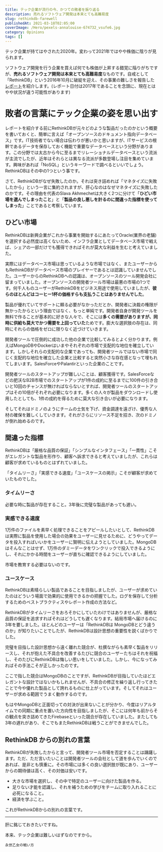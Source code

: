 ```yaml
---
title: テック企業が流行の今、かつての敗者を振り返る
description: 売れるソフトウェア開発は本来とても高難易度
slug: rethinkdb-farewell
publishedAt: 2021-03-18T02:05:00
coverImage: /Hero/pexels-annalouise-674732_vsufe6.jpg
category: Opinions
tags: []
---
```


テック企業が持てはやされた2020年。変わって2021年ではやや株価に陰りが見られます。

ソフトウェア開発を行う企業を買えば何でも株価が上昇する錯覚に陥りがちですが、**売れるソフトウェア開発は本来とても高難易度**なものです。自戒として「RethinkDB」という2016年10月に破綻を迎え、その事業の難しさを報告した[レポート](https://www.defmacro.org/2017/01/18/why-rethinkdb-failed.html)を紹介します。(レポート日付は2017年であることを念頭に、現在とはやや状況が違う可能性があります)

# 敗者の言葉にテック企業の姿を思い出す

レポートを紹介する前にRethinkDBが元々どのような製品だったのかという概要を書いておくと、簡単に言えば「オープンソースのドキュメント指向データベース」です。IT技術者でない場合は伝わりが悪いかと思いますが、ITサービスの根幹であるデータを保存しておく機能で重要なデータベースという分野があります。この分野では太古から今に至るまでリレーショナルデータベースという流派が主流でしたが、近年はそれらとは異なる流派が多数登場し注目を集めています。興味があれば「NoSQL」というキーワードで調べるといいでしょう。RethinkDBはその中の1つという事です。

さて、RethinkDBがなぜ失敗したのか。それは突き詰めれば「マネタイズに失敗したから」という一言に集約されますが、肝心なのはなぜマネタイズに失敗したのかです。その理由を代表のSlava Akhmechetは大きく2つに分けて「**ひどい市場を選んでしまったこと**」と「**製品の良し悪しを計るのに間違った指標を使ってしまった**」ことであると考察しています。

## ひどい市場

RethinkDBは新興企業がこれから事業を開始するにあたってOracle(業界の老舗)を選択する必然度は高くないため、インフラ企業としてデータベース市場で戦えば、シェアの一部だけでも獲得できればそれが莫大な利益を生むと考えていました。

実際にはデータベース市場は思っているような市場ではなく、またユーザーからもRethinkDBがデータベース市場のプレイヤーであるとは認識していませんでした。ユーザーからのRethinkDBへの認識は、オープンソースのツール開発会社に留まっていました。オープンソースの開発者ツール市場は最悪の市場の1つです。何千人ものユーザーがRethinkDBをビジネス用途で使用していましたが、**彼らのほとんどはコーヒー1杯の価格すらも支払うことはありませんでした**。

製品が優れていてサポートに頼る必要がなかっただとか、開発者に決裁の権限が無かったからという理由ではなく、もっと単純です。開発者自身が開発ツールを無料で作ることが基本的に好きな人々で、そこには**多くの需要がありますが、同時に供給も莫大でかつ需要を上回っていた**ためです。膨大な選択肢の存在は、同時にそれらの価格をゼロに限りなく近づけていきます。

開発者ツールで圧倒的に成功した他の企業で比較してみるとよく分かります。例えばMongoDBやDockerはいまやそれぞれの市場で支配的な地位を確立しています。しかしそれらの支配的な企業であっても、開発者ツールではない市場で同じく支配的な地位を確立した企業と比較すると突然小さな存在感となって埋もれてしまいます。SalesForceやPalantirといった企業のことです。

開発者ツールのスタートアップが難しいことは、顧客獲得です。SalesForceなどの肥沃なB2B市場でのスタートアップが1件の成約に至るまでに100件の引き合いと10回のチャンスが無ければならないとすれば、開発者ツールのスタートアップはその10倍がそれぞれ必要になります。多くの人々が製品をダウンロードし使用したとしても、1件の成約を得るために莫大な引き合いが必要になります。

そしてそれはドミノのようにチームの士気を下げ、資金調達を遠ざけ、優秀な人材の確保を難しくしていきます。それがさらにリソース不足を招き、次のドミノが倒れ始めるのです。

## 間違った指標

RethinkDBは「厳格な品質の保証」「シンプルなインタフェース」「一貫性」こそがエレガントな製品を形作り、顧客へ訴求できると考えていましたが、これらは顧客が求めているものとはずれていました。

「タイムリーさ」「実感できる速度」「ユースケースの掲示」こそが顧客が求めていたものでした。

### タイムリーさ

必要な時に製品が存在すること。3年後に完璧な製品があっても遅い。

### 実感できる速度

1万件のファイルを素早く処理できることをアピールしたいとして、RethinkDBは実際に製品を使用した場合の効果をユーザーに見せるために、どうやってデータを投入すればいいかをユーザーに賢明に伝えようとしていました。MongoDBはそんなことはせず、1万件のダミーデータをワンクリックで投入できるようにし、それにかかる時間をユーザーが直ちに確認できるようにしていました。

市場を教育する必要はないのです。

### ユースケース

RethinkDBは素晴らしい製品であることを目指しましたが、ユーザーが求めていたのはどういう場面で効果的に使用できるかの把握でした。ログを保存して分析するためのベストプラクティスやレポート作成の方法など。

RethinkDBがタイムリーさをおろそかにしていたわけではありませんが、厳格な品質の保証を追求すればそれはどうしても遅くなります。結局市場へ届けるのに3年を要しました。ほとんどのユーザーは「RethinkDBは MongoDBとどう違うのか」が知りたいことでしたが、RethinkDBは設計思想の重要性を説くばかりでした。

完璧を目指した設計思想から遠く離れた競合が、杜撰ながらも素早く製品をリリースし、それが抱えた不具合を改善するたびに競合のユーザーたちはそれを祝福し、そのたびにRethinkDBは悔しい思いをしていました。しかし、今になってみればその手法こそが正しかったのです。

ここで指した競合はMongoDBのことですが、RethinkDBが目指していたほどエレガントな設計ではないかもしれませんが、不具合の修正を繰り返し行ってきたことで今や優れた製品として誇れるものに仕上がっています。そしてそれはユーザーが求める範囲でうまく動作するのです。

もはやMongoDBと正面切っての対決が出来ないことが分かり、今度はリアルタイムでの同期に重点を置いた方向性を目指しましたが、そこには何年も前からその観点を突き詰めてきたFirebaseといった競合が存在していました。またしても3年の遅れがあり、そこでもまたRethinkDBは戦うことができませんでした。

## RethinkDB からの別れの言葉

RethinkDBが失敗したからと言って、開発者ツール市場を否定することは躊躇します。ただ、ただ言いたいことは開発者ツールの会社として道を歩んでいくのであれば、是非とも慎重に。その市場には多くの良い選択肢が既にあり、ユーザーからの期待値は高く、その対価は安いです。

- 大きな市場を選択し、その中で特定のユーザーに向けた製品を作る。
- 足りない才能を認識し、それを補うための学びをチームに取り入れることに必死になること。
- 経済を学ぶこと。

これがRethinkDBからの別れの言葉です。

---

肝に銘じておきたいですね。

本来、テック企業は難しいはずなのですから。

```amazon:B07XVR9C7B
永世乙女の戦い方
```
